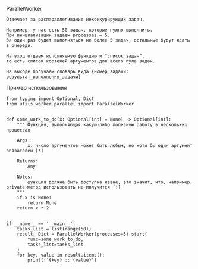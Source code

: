 ParallelWorker

    Отвечает за распараллеливание неконкурирующих задач.
    
    Например, у нас есть 50 задач, которые нужно выполнить.
    При инициализации задаем processes = 5.
    За один раз будет выполняться не более 5 задач, остальные будут ждать в очереди.
    
    На вход отдаем исполняемую функцию и "список задач",
    то есть список кортежей аргументов для всего пула задач.
    
    На выходе получаем словарь вида {номер_задачи: результат_выполнения_задачи}

Пример использования

```
from typing import Optional, Dict
from utils.worker.parallel import ParallelWorker


def some_work_to_do(x: Optional[int] = None) -> Optional[int]:
    """ Функция, выполняющая какую-либо полезную работу в нескольких процессах

    Args:
        x: число аргументов может быть любым, но хотя бы один аргумент обязателен [!]

    Returns:
        Any

    Notes:
        функция должна быть доступна извне, это значит, что, например, private-метод использовать не получится [!]
    """
    if x is None:
        return None
    return x * 2


if __name__ == '__main__':
    tasks_list = list(range(50))
    result: Dict = ParallelWorker(processes=5).start(
        func=some_work_to_do,
        tasks_list=tasks_list
    )
    for key, value in result.items():
        print(f'{key} :: {value}')

```